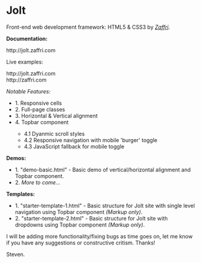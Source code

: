# Jolt
Front-end web development framework: HTML5 &amp; CSS3 by <a href="http://www.zaffri.com"><em>Zaffri</em></a>.

<p><b>Documentation:</b></p>
http://jolt.zaffri.com

<p>Live examples:</p>
http://jolt.zaffri.com <br />
http://zaffri.com

<i>Notable Features:</i>
<ul>
  <li>1.  Responsive cells</li>
  <li>2.  Full-page classes</li>
  <li>3.  Horizontal & Vertical alignment</li>
  <li>4.  Topbar component</li>
    <ul>
      <li>4.1   Dyanmic scroll styles</li>
      <li>4.2   Responsive navigation with mobile 'burger' toggle</li>
      <li>4.3   JavaScript fallback for mobile toggle</li>
    </ul>
</ul>

<p><b>Demos:</b></p>
	<ul>
		<li>1.  "demo-basic.html" - Basic demo of vertical/horizontal alignment and Topbar component.</li>
		<li>2.  <i>More to come...</i></li>
	</ul>

<p><b>Templates:</b></p>
	<ul>
		<li>1.  "starter-template-1.html" - Basic structure for Jolt site with single level navigation using Topbar component <i>(Markup only)</i>.</li>
		<li>2.  "starter-template-2.html" - Basic structure for Jolt site with dropdowns using Topbar component <i>(Markup only)</i>.</li>
	</ul>

<p>I will be adding more functionality/fixing bugs as time goes on, let me know if you have any suggestions or constructive critism. Thanks!</p>
<p>Steven.</p>